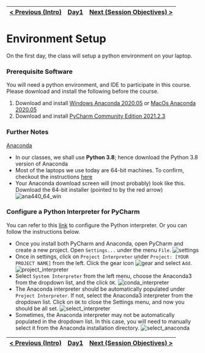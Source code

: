 | [< Previous (Intro)](../README.md)  | [Day1](../README.md)| [Next (Session Objectives) >](SessionObjectives.md) |
|----|----|----|
# Environment Setup

On the first day, the class will setup a python environment on your laptop.

### Prerequisite Software

You will need a python environment, and IDE to participate in this course. Please download and install the following
before the course.

1. Download and install [Windows Anaconda 2020.05](https://repo.anaconda.com/archive/Anaconda3-2021.05-Windows-x86_64.exe)
or [MacOs Anaconda 2020.05](https://repo.anaconda.com/archive/Anaconda3-2021.05-MacOSX-x86_64.pkg)
2. Download and install [PyCharm Community Edition 2021.2.3](https://www.jetbrains.com/pycharm/download/)

### Further Notes

<u>Anaconda</u>

- In our classes, we shall use **Python 3.8**; hence download the Python 3.8 version of Anaconda
- Most of the laptops we use today are 64-bit machines. To confirm, checkout the instructions [here](https://support.microsoft.com/en-us/help/827218/how-to-determine-whether-a-computer-is-running-a-32-bit-version-or-64-bit-version-of-the-windows-operating-system)
- Your Anaconda download screen will (most probably) look like this. Download the 64-bit installer (pointed to by the red arrow)
![ana440_64_win](images/anaconda_3.8_win64.png)

### Configure a Python Interpreter for PyCharm

You can refer to this [link](https://www.jetbrains.com/help/pycharm/configuring-python-interpreter.html) 
to configure the Python interpreter. Or you can follow the instructions below.
- Once you install both PyCharm and Anaconda, open PyCharm and create a new project. Open `Settings...` 
under the menu `File`.
![settings](images/settings.png)
- Once in settings, click on `Project Interpreter` under `Project: [YOUR PROJECT NAME]` from the left.
Click the gear icon ![gear](images/icons.general.gearPlain.svg@2x.png) and select `Add`.
![project_interpreter](images/project_interpreter.png)
- Select `System Interpreter` from the left menu, choose the Anaconda3 from the dropdown list, and the click `OK`.
![conda_interpreter](images/add_project_interpreter.png)
- The Anaconda interpreter should be automatically populated under `Project Interpreter`. If not, select the 
Anaconda3 interpreter from the dropdown list. Click on `OK` to close the Settings menu, and now you should be all set.
![select_interpreter](images/select_project_interpreter.png)
- Sometimes, the Anaconda interpreter may not be automatically populated in the dropdown list. In this case, you will 
need to manually select it from the Anaconda installation directory.
![select_anaconda](images/select_anaconda.png)

| [< Previous (Intro)](../README.md) | [Day1](../README.md) | [Next (Session Objectives) >](SessionObjectives.md) |
| ---- | ---- | ---- |
